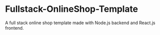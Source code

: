 # Fullstack-OnlineShop-Template
 A full stack online shop template made with Node.js backend and React.js frontend.
